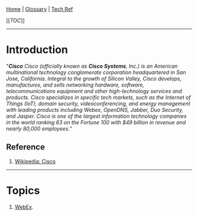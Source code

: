 [Home](/Slalom-LLC/Slalom-Consulting) | [Glossary](/Glossary) | [Tech Ref](/Tech-Ref)

[[_TOC_]]

---
# Introduction
"_***Cisco*** Cisco (officially known as ***Cisco Systems***, Inc.) is an American multinational technology conglomerate corporation headquartered in San Jose, California. Integral to the growth of Silicon Valley, Cisco develops, manufactures, and sells networking hardware, software, telecommunications equipment and other high-technology services and products. Cisco specializes in specific tech markets, such as the Internet of Things (IoT), domain security, videoconferencing, and energy management with leading products including Webex, OpenDNS, Jabber, Duo Security, and Jasper. Cisco is one of the largest information technology companies in the world ranking 63 on the Fortune 100 with $49 billion in revenue and nearly 80,000 employees._"

## Reference
1. [Wikipedia: Cisco](https://en.wikipedia.org/wiki/Cisco)

---
# Topics
1. [WebEx](/Tech-Ref/Cisco/WebEx).

